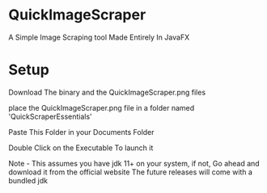 # QuickImageScraper

A Simple Image Scraping tool Made Entirely In JavaFX

# Setup


Download The binary and the QuickImageScraper.png files

place the QuickImageScraper.png file in a folder named 'QuickScraperEssentials'

Paste This Folder in your Documents Folder

Double Click on the Executable To launch it


Note - This assumes you have jdk 11+ on your system, if not, Go ahead and download it from the official website
The future releases will come with a bundled jdk
